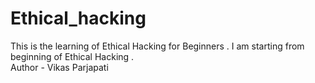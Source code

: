 # Ethical_hacking
This is the learning of Ethical Hacking for Beginners . I am starting from beginning of Ethical Hacking .
<br>
Author - Vikas Parjapati
